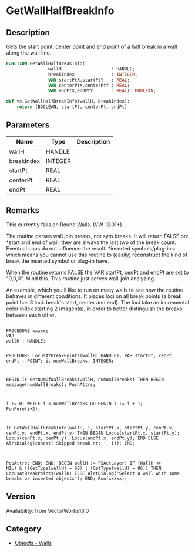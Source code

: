 # GetWallHalfBreakInfo

## Description
Gets the start point, center point and end point of a half break in a wall along the wall line.

```pascal
FUNCTION GetWallHalfBreakInfo(
				wallH                   : HANDLE;
				breakIndex              : INTEGER;
				VAR startPtX,startPtY   : REAL;
				VAR centerPtX,centerPtY : REAL;
				VAR endPtX,endPtY       : REAL): BOOLEAN;
```

```python
def vs.GetWallHalfBreakInfo(wallH, breakIndex):
    return (BOOLEAN, startPt, centerPt, endPt)
```

## Parameters
|Name|Type|Description|
|---|---|---|
|wallH|HANDLE|   |
|breakIndex|INTEGER|   |
|startPt|REAL|   |
|centerPt|REAL|   |
|endPt|REAL|   |

## Remarks
This currently fails on Round Walls. (VW 13.01+).

The routine parses wall join breaks, not sym breaks. It will return FALSE on:
*start and end of wall: they are always the last two of the break count. Eventual caps do not influence the result.
*inserted symbols/plug-ins: which means you cannot use this routine to (easily) reconstruct the kind of break the inserted symbol or plug-in have.

When the routine returns FALSE the VAR startPt, cenPt and endPt are set to "0,0,0". Mind this.
This routine just serves wall-join analyzing.

An example, which you'll like to run on many walls to see how the routine behaves in different conditions.
It places loci on all break points (a break point has 3 loci: break's start, center and end). The loci take an incremental color index starting 2 (magenta), in order to better distinguish the breaks between each other.

<code lang="pas">
PROCEDURE xxxxx;
VAR
wallH : HANDLE;

PROCEDURE LocusAtBreakPoints(wallH: HANDLE);
VAR
startPt, cenPt, endPt : POINT;
i, numWallBreaks: INTEGER;

BEGIN
IF GetNumOfWallBreaks(wallH, numWallBreaks)  THEN BEGIN
message(numWallBreaks);
PushAttrs;

i := 0;
WHILE i &lt; numWallBreaks DO BEGIN
i := i + 1;
PenFore(i+2);

IF GetWallHalfBreakInfo(wallH, i, startPt.x, startPt.y, cenPt.x, cenPt.y, endPt.x, endPt.y) THEN BEGIN
Locus(startPt.x, startPt.y); 
Locus(cenPt.x, cenPt.y); 
Locus(endPt.x, endPt.y); 
END ELSE
AlrtDialog(concat('Skipped break nr: ', i));
END;

PopAttrs;
END;
END;
BEGIN
wallH := FSActLayer;
IF (WallH &lt;&gt; NIL) &amp; ((GetType(wallH) = 68) | (GetType(wallH) = 86)) THEN
LocusAtBreakPoints(wallH)
ELSE
AlrtDialog('Select a wall with some breaks or inserted objects');
END;
Run(xxxxx);
</code>

## Version
Availability: from VectorWorks13.0

## Category
* [Objects - Walls](../Categories/Objects%20-%20Walls.md)
